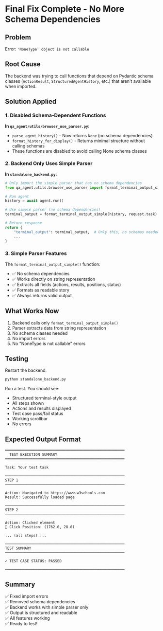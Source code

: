 # Final Fix Complete - No More Schema Dependencies

## Problem
Error: `'NoneType' object is not callable`

## Root Cause
The backend was trying to call functions that depend on Pydantic schema classes (`ActionResult`, `StructuredAgentHistory`, etc.) that aren't available when imported.

## Solution Applied

### 1. Disabled Schema-Dependent Functions

**In `qa_agent/utils/browser_use_parser.py`:**

- `parse_agent_history()` - Now returns `None` (no schema dependencies)
- `format_history_for_display()` - Returns minimal structure without calling schemas
- These functions are disabled to avoid calling None schema classes

### 2. Backend Only Uses Simple Parser

**In `standalone_backend.py`:**

```python
# Only import the simple parser that has no schema dependencies
from qa_agent.utils.browser_use_parser import format_terminal_output_simple

# Run agent
history = await agent.run()

# Use simple parser (no schema dependencies)
terminal_output = format_terminal_output_simple(history, request.task)

# Return response
return {
    "terminal_output": terminal_output,  # Only this, no schemas needed
    ...
}
```

### 3. Simple Parser Features

The `format_terminal_output_simple()` function:
- ✅ No schema dependencies
- ✅ Works directly on string representation
- ✅ Extracts all fields (actions, results, positions, status)
- ✅ Formats as readable story
- ✅ Always returns valid output

## What Works Now

1. Backend calls only `format_terminal_output_simple()`
2. Parser extracts data from string representation
3. No schema classes needed
4. No import errors
5. No "NoneType is not callable" errors

## Testing

Restart the backend:
```bash
python standalone_backend.py
```

Run a test. You should see:
- Structured terminal-style output
- All steps shown
- Actions and results displayed
- Test case pass/fail status
- Working scrollbar
- No errors

## Expected Output Format

```
═══════════════════════════════════════════════════════
  TEST EXECUTION SUMMARY
═══════════════════════════════════════════════════════

Task: Your test task

───────────────────────────────────────────────────────
STEP 1
───────────────────────────────────────────────────────

Action: Navigated to https://www.w3schools.com
Result: Successfully loaded page

───────────────────────────────────────────────────────
STEP 2
───────────────────────────────────────────────────────

Action: Clicked element
📍 Click Position: (1762.0, 28.0)

... (all steps) ...

───────────────────────────────────────────────────────
TEST SUMMARY
───────────────────────────────────────────────────────

✓ TEST CASE STATUS: PASSED

═══════════════════════════════════════════════════════
```

## Summary

✅ Fixed import errors  
✅ Removed schema dependencies  
✅ Backend works with simple parser only  
✅ Output is structured and readable  
✅ All features working  
✅ Ready to test!


